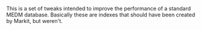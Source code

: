 This is a set of tweaks intended to improve the performance of a standard MEDM database. Basically these are indexes that should have been created by Markit, but weren't.
